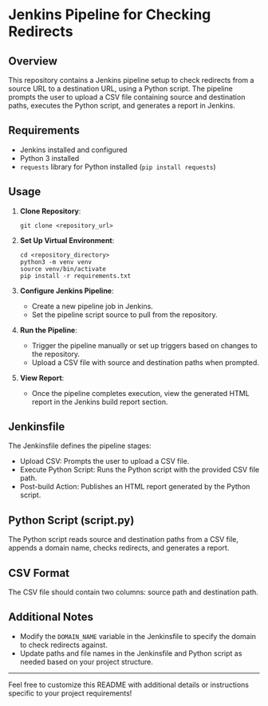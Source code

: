 

# Jenkins Pipeline for Checking Redirects

## Overview
This repository contains a Jenkins pipeline setup to check redirects from a source URL to a destination URL, using a Python script. The pipeline prompts the user to upload a CSV file containing source and destination paths, executes the Python script, and generates a report in Jenkins.

## Requirements
- Jenkins installed and configured
- Python 3 installed
- `requests` library for Python installed (`pip install requests`)

## Usage
1. **Clone Repository**:
   ```
   git clone <repository_url>
   ```

2. **Set Up Virtual Environment**:
   ```
   cd <repository_directory>
   python3 -m venv venv
   source venv/bin/activate
   pip install -r requirements.txt
   ```

3. **Configure Jenkins Pipeline**:
   - Create a new pipeline job in Jenkins.
   - Set the pipeline script source to pull from the repository.

4. **Run the Pipeline**:
   - Trigger the pipeline manually or set up triggers based on changes to the repository.
   - Upload a CSV file with source and destination paths when prompted.

5. **View Report**:
   - Once the pipeline completes execution, view the generated HTML report in the Jenkins build report section.

## Jenkinsfile
The Jenkinsfile defines the pipeline stages:
- Upload CSV: Prompts the user to upload a CSV file.
- Execute Python Script: Runs the Python script with the provided CSV file path.
- Post-build Action: Publishes an HTML report generated by the Python script.

## Python Script (script.py)
The Python script reads source and destination paths from a CSV file, appends a domain name, checks redirects, and generates a report.

## CSV Format
The CSV file should contain two columns: source path and destination path.

## Additional Notes
- Modify the `DOMAIN_NAME` variable in the Jenkinsfile to specify the domain to check redirects against.
- Update paths and file names in the Jenkinsfile and Python script as needed based on your project structure.

---

Feel free to customize this README with additional details or instructions specific to your project requirements!
